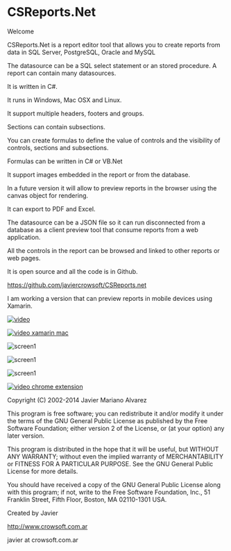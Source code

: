 CSReports.Net
=============

Welcome

CSReports.Net is a report editor tool that allows you to create reports from data in SQL Server, PostgreSQL, Oracle and MySQL

The datasource can be a SQL select statement or an stored procedure. A report can contain many datasources.

It is written in C#.

It runs in Windows, Mac OSX and Linux.

It support multiple headers, footers and groups.

Sections can contain subsections.

You can create formulas to define the value of controls and the visibility of controls, sections and subsections.

Formulas can be written in C# or VB.Net

It support images embedded in the report or from the database.

In a future version it will allow to preview reports in the browser using the canvas object for rendering.

It can export to PDF and Excel.

The datasource can be a JSON file so it can run disconnected from a database as a client preview tool that consume
reports from a web application.

All the controls in the report can be browsed and linked to other reports or web pages.

It is open source and all the code is in Github.

https://github.com/javiercrowsoft/CSReports.net

I am working a version that can preview reports in mobile devices using Xamarin.

[![video](https://cloud.githubusercontent.com/assets/1075455/13229619/b03e679a-d980-11e5-9221-d6752521d914.png)](https://www.youtube.com/watch?v=PMC9Rmh78M0)

[![video xamarin mac](https://cloud.githubusercontent.com/assets/1075455/13230003/68322d5e-d982-11e5-96fe-ce9a15194fab.png)](https://www.youtube.com/watch?v=YXpu5gCcReY)

![screen1](https://cloud.githubusercontent.com/assets/1075455/13089213/6c69df88-d4ce-11e5-80a6-bef3bebd860f.png)

![screen1](https://cloud.githubusercontent.com/assets/1075455/13089239/8612ddd6-d4ce-11e5-88e0-fb7465a35a06.png)

![screen1](https://cloud.githubusercontent.com/assets/1075455/13089263/96e17e74-d4ce-11e5-9bd8-81519e223ae1.png)

[![video chrome extension](https://cloud.githubusercontent.com/assets/1075455/15987251/5de5ad5e-2ff8-11e6-82ce-3613284056f3.png)](https://www.youtube.com/watch?v=RKWQypj1VqY)

Copyright (C) 2002-2014 Javier Mariano Alvarez

This program is free software; you can redistribute it and/or modify it under the terms of the GNU General Public License as published by the Free Software Foundation; either version 2 of the License, or (at your option) any later version.

This program is distributed in the hope that it will be useful, but WITHOUT ANY WARRANTY; without even the implied warranty of MERCHANTABILITY or FITNESS FOR A PARTICULAR PURPOSE. See the GNU General Public License for more details.

You should have received a copy of the GNU General Public License along with this program; if not, write to the Free Software Foundation, Inc., 51 Franklin Street, Fifth Floor, Boston, MA 02110-1301 USA.

Created by Javier

http://www.crowsoft.com.ar

javier at crowsoft.com.ar
